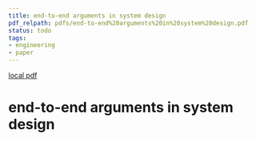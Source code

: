 ```yaml
---
title: end-to-end arguments in system design
pdf_relpath: pdfs/end-to-end%20arguments%20in%20system%20design.pdf
status: todo
tags:
- engineering
- paper
---
```


[local pdf](../../../pdfs/end-to-end%20arguments%20in%20system%20design.pdf)

# end-to-end arguments in system design
